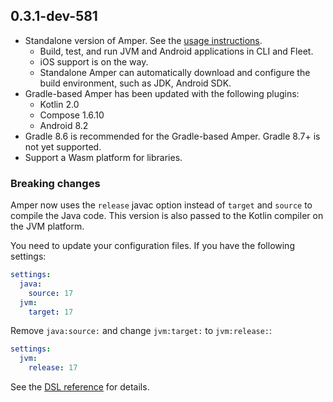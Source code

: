 ## 0.3.1-dev-581

* Standalone version of Amper. See the [usage instructions](docs/Usage.md#using-the-standalone-amper-version-from-the-command-line).
  * Build, test, and run JVM and Android applications in CLI and Fleet.
  * iOS support is on the way.
  * Standalone Amper can automatically download and configure the build environment, such as JDK, Android SDK.
* Gradle-based Amper has been updated with the following plugins:
  * Kotlin 2.0
  * Compose 1.6.10
  * Android 8.2
* Gradle 8.6 is recommended for the Gradle-based Amper. Gradle 8.7+ is not yet supported. 
* Support a Wasm platform for libraries. 

### Breaking changes

Amper now uses the `release` javac option instead of `target` and `source` to compile the Java code. 
This version is also passed to the Kotlin compiler on the JVM platform.   

You need to update your configuration files. If you have the following settings:

```yaml
settings:
  java:
    source: 17
  jvm:
    target: 17
```

Remove `java:source:` and change `jvm:target:` to `jvm:release:`: 
```yaml
settings:
  jvm:
    release: 17
```

See the [DSL reference](docs/DSLReference.md#jvm) for details.